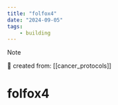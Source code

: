 ```yaml
---
title: "folfox4"
date: "2024-09-05"
tags:
    - building
---
```


> [!NOTE]
> 🌱 created from: [[cancer_protocols]]

# folfox4


